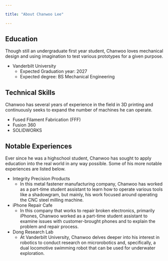 ```yaml
---

title: "About Chanwoo Lee"

---
```


## Education


Though still an undergraduate first year student, Chanwoo loves mechanical design and using imagination to test various prototypes for a given purpose. 

* Vanderbilt University
  * Expected Graduation year: 2027
  * Expected degree: BS Mechanical Engineering

## Technical Skills

Chanwoo has several years of experience in the field in 3D printing and continuously seeks to expand the number of machines he can operate.

* Fused Filament Fabrication (FFF)
* Fusion 360
* SOLIDWORKS

## Notable Experiences

Ever since he was a highschool student, Chanwoo has sought to apply education into the real world in any way possible. Some of his more notable experiences are listed below.

* Integrity Precision Products
   * In this metal fastener manufacturing company, Chanwoo has worked as a part-time student assistant to learn how to operate various tools like a shadowgram, but mainly, his work focused around operating the CNC steel milling machine.
* iPhone Repair Cafe
   * In this company that works to repair broken electronics, primarily iPhones, Chanwoo worked as a part-time student assistant to examine issues with customer-brought phones and to explain the problem and repair process. 
* Dong Research Lab
   * At Vanderbilt University, Chanwoo delves deeper into his interest in robotics to conduct research on microrobotics and, specifically, a dual locomotive swimming robot that can be used for underwater exploration.
